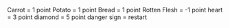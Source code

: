 Carrot = 1 point
Potato = 1 point
Bread = 1 point
Rotten Flesh = -1 point
heart = 3 point
diamond = 5 point
danger sign = restart


